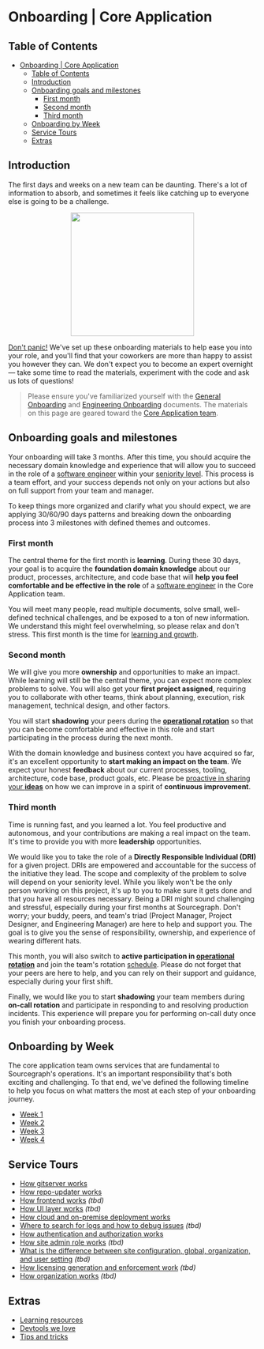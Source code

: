# Onboarding | Core Application

## Table of Contents

- [Onboarding | Core Application](#onboarding--core-application)
  - [Table of Contents](#table-of-contents)
  - [Introduction](#introduction)
  - [Onboarding goals and milestones](#onboarding-goals-and-milestones)
    - [First month](#first-month)
    - [Second month](#second-month)
    - [Third month](#third-month)
  - [Onboarding by Week](#onboarding-by-week)
  - [Service Tours](#service-tours)
  - [Extras](#extras)

## Introduction

The first days and weeks on a new team can be daunting. There's a lot of information to absorb, and sometimes it feels like catching up to everyone else is going to be a challenge.

<p align=center>
    <img src="https://about.sourcegraph.com/handbook/engineering/core-application/logo.jpg" height=250 />
</p> <!-- TODO: use a relative img etc. -->

[Don't panic!](https://en.wikipedia.org/wiki/Phrases_from_The_Hitchhiker%27s_Guide_to_the_Galaxy#Don't_Panic) We've set up these onboarding materials to help ease you into your role, and you'll find that your coworkers are more than happy to assist you however they can. We don't expect you to become an expert overnight — take some time to read the materials, experiment with the code and ask us lots of questions!

> Please ensure you've familiarized yourself with the [General Onboarding](../../../people-ops/onboarding/index.md#for-all-new-teammates) and [Engineering Onboarding](../../onboarding/index.md#engineering-onboarding) documents. The materials on this page are geared toward the [Core Application team](../index.md).

## Onboarding goals and milestones

Your onboarding will take 3 months. After this time, you should acquire the necessary domain knowledge and experience that will allow you to succeed in the role of a [software engineer](../../roles.md#software-engineer) within your [seniority level](../../career-development/framework.md#levels). This process is a team effort, and your success depends not only on your actions but also on full support from your team and manager.

To keep things more organized and clarify what you should expect, we are applying 30/60/90 days patterns and breaking down the onboarding process into 3 milestones with defined themes and outcomes.

### First month

The central theme for the first month is **learning**. During these 30 days, your goal is to acquire the **foundation domain knowledge** about our product, processes, architecture, and code base that will **help you feel comfortable and be effective in the role** of a [software engineer](../../roles.md#software-engineer) in the Core Application team.

You will meet many people, read multiple documents, solve small, well-defined technical challenges, and be exposed to a ton of new information. We understand this might feel overwhelming, so please relax and don't stress. This first month is the time for [learning and growth](../../../company/values.md#continuously-grow).

### Second month

We will give you more **ownership** and opportunities to make an impact. While learning will still be the central theme, you can expect more complex problems to solve. You will also get your **first project assigned**, requiring you to collaborate with other teams, think about planning, execution, risk management, technical design, and other factors.

You will start **shadowing** your peers during the **[operational rotation](../operational-rotation.md)** so that you can become comfortable and effective in this role and start participating in the process during the next month.

With the domain knowledge and business context you have acquired so far, it's an excellent opportunity to **start making an impact on the team**. We expect your honest **feedback** about our current processes, tooling, architecture, code base, product goals, etc. Please be [proactive in sharing your **ideas**](../../../company/values.md#high-agency) on how we can improve in a spirit of **continuous improvement**.

### Third month

Time is running fast, and you learned a lot. You feel productive and autonomous, and your contributions are making a real impact on the team. It's time to provide you with more **leadership** opportunities.

We would like you to take the role of a **Directly Responsible Individual (DRI)** for a given project. DRIs are empowered and accountable for the success of the initiative they lead. The scope and complexity of the problem to solve will depend on your seniority level. While you likely won't be the only person working on this project, it's up to you to make sure it gets done and that you have all resources necessary. Being a DRI might sound challenging and stressful, especially during your first months at Sourcegraph. Don't worry; your buddy, peers, and team's triad (Project Manager, Project Designer, and Engineering Manager) are here to help and support you. The goal is to give you the sense of responsibility, ownership, and experience of wearing different hats.

This month, you will also switch to **active participation in [operational rotation](../operational-rotation.md)** and join the team's rotation [schedule](https://sourcegraph.app.opsgenie.com/settings/schedule/detail/b553cefc-2466-4ad2-ad0c-66937c790bbf). Please do not forget that your peers are here to help, and you can rely on their support and guidance, especially during your first shift.

Finally, we would like you to start **shadowing** your team members during **on-call rotation** and participate in responding to and resolving production incidents. This experience will prepare you for performing on-call duty once you finish your onboarding process.

## Onboarding by Week

The core application team owns services that are fundamental to Sourcegraph's operations. It's an important responsibility that's both exciting and challenging. To that end, we've defined the following timeline to help you focus on what matters the most at each step of your onboarding journey.

- [Week 1](week-1.md)
- [Week 2](week-2.md)
- [Week 3](week-3.md)
- [Week 4](week-4.md)

## Service Tours

- [How gitserver works](how-gitserver-works.md)
- [How repo-updater works](how-repo-updater-works.md)
- [How frontend works](#) _(tbd)_
- [How UI layer works](#) _(tbd)_
- [How cloud and on-premise deployment works](../../deployments/index.md)
- [Where to search for logs and how to debug issues](#) _(tbd)_
- [How authentication and authorization works](#)
- [How site admin role works](#) _(tbd)_
- [What is the difference between site configuration, global, organization, and user setting](#) _(tbd)_
- [How licensing generation and enforcement work](#) _(tbd)_
- [How organization works](#) _(tbd)_

## Extras

- [Learning resources](learning-resources.md)
- [Devtools we love](devtools-we-love.md)
- [Tips and tricks](tips-and-tricks.md)

